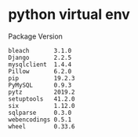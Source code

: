 # python virtual env

Package      Version

    bleach       3.1.0  
    Django       2.2.5  
    mysqlclient  1.4.4  
    Pillow       6.2.0  
    pip          19.2.3  
    PyMySQL      0.9.3  
    pytz         2019.2  
    setuptools   41.2.0  
    six          1.12.0  
    sqlparse     0.3.0  
    webencodings 0.5.1  
    wheel        0.33.6  